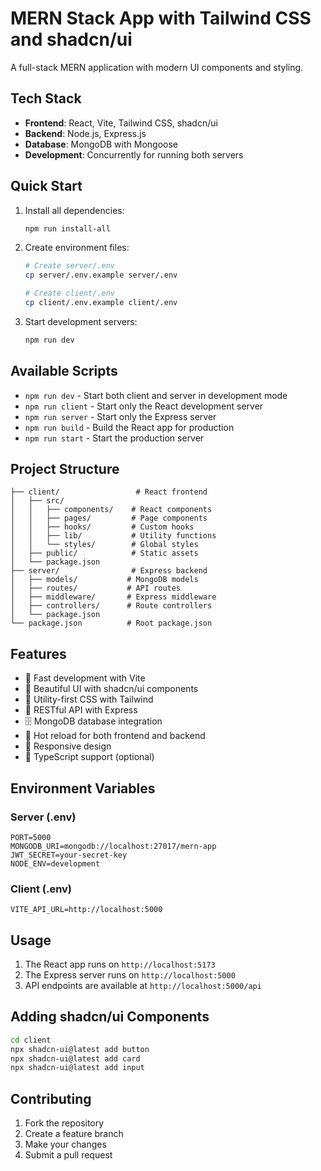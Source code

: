 # MERN Stack App with Tailwind CSS and shadcn/ui

A full-stack MERN application with modern UI components and styling.

## Tech Stack

- **Frontend**: React, Vite, Tailwind CSS, shadcn/ui
- **Backend**: Node.js, Express.js
- **Database**: MongoDB with Mongoose
- **Development**: Concurrently for running both servers

## Quick Start

1. Install all dependencies:
   ```bash
   npm run install-all
   ```

2. Create environment files:
   ```bash
   # Create server/.env
   cp server/.env.example server/.env
   
   # Create client/.env
   cp client/.env.example client/.env
   ```

3. Start development servers:
   ```bash
   npm run dev
   ```

## Available Scripts

- `npm run dev` - Start both client and server in development mode
- `npm run client` - Start only the React development server
- `npm run server` - Start only the Express server
- `npm run build` - Build the React app for production
- `npm run start` - Start the production server

## Project Structure

```
├── client/                 # React frontend
│   ├── src/
│   │   ├── components/    # React components
│   │   ├── pages/         # Page components
│   │   ├── hooks/         # Custom hooks
│   │   ├── lib/           # Utility functions
│   │   └── styles/        # Global styles
│   ├── public/            # Static assets
│   └── package.json
├── server/                # Express backend
│   ├── models/           # MongoDB models
│   ├── routes/           # API routes
│   ├── middleware/       # Express middleware
│   ├── controllers/      # Route controllers
│   └── package.json
└── package.json          # Root package.json
```

## Features

- 🚀 Fast development with Vite
- 🎨 Beautiful UI with shadcn/ui components
- 💨 Utility-first CSS with Tailwind
- 🔗 RESTful API with Express
- 🗄️ MongoDB database integration
- 🔄 Hot reload for both frontend and backend
- 📱 Responsive design
- 🎯 TypeScript support (optional)

## Environment Variables

### Server (.env)
```
PORT=5000
MONGODB_URI=mongodb://localhost:27017/mern-app
JWT_SECRET=your-secret-key
NODE_ENV=development
```

### Client (.env)
```
VITE_API_URL=http://localhost:5000
```

## Usage

1. The React app runs on `http://localhost:5173`
2. The Express server runs on `http://localhost:5000`
3. API endpoints are available at `http://localhost:5000/api`

## Adding shadcn/ui Components

```bash
cd client
npx shadcn-ui@latest add button
npx shadcn-ui@latest add card
npx shadcn-ui@latest add input
```

## Contributing

1. Fork the repository
2. Create a feature branch
3. Make your changes
4. Submit a pull request
